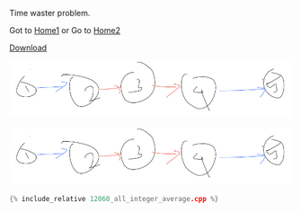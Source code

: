 Time waster problem.

Got to [Home1](https://klmahmood.github.io/hello-world/)
or Go to [Home2](../index.md)

<a href="path_to_file" download="proposed_file_name">Download</a>

![The Graph](12060/12060.png)

![The Graph](12060.png)


```cpp
{% include_relative 12060_all_integer_average.cpp %}
```



<!--
Notes for Me:
Formatted.
Cross-platform
Tested.
-->
